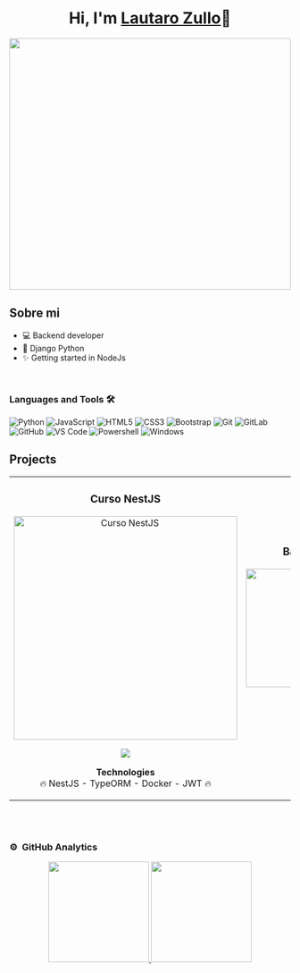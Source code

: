 <div align="center">
<h1 align="center">Hi, I'm <a href="https://www.linkedin.com/in/lautaro-zullo-961288195/">Lautaro Zullo</a>🚀</h1>
</div>

<div align="center">
<img src="https://i.imgur.com/ZvElmvY.png" style="width: 100%; height: 450px;">
</div>

## Sobre mi

- 💻 Backend developer
- 🐍 Django Python
- ✨ Getting started in NodeJs
<br>

### Languages and Tools 🛠 
![Python](http://img.shields.io/badge/-Python-3776AB?style=flat-square&logo=python&logoColor=ffffff)
![JavaScript](https://img.shields.io/badge/-JavaScript-%23F7DF1C?style=flat-square&logo=javascript&logoColor=000000&labelColor=%23F7DF1C&color=%23FFCE5A)
![HTML5](https://img.shields.io/badge/-HTML5-%23E44D27?style=flat-square&logo=html5&logoColor=ffffff)
![CSS3](https://img.shields.io/badge/-CSS3-%231572B6?style=flat-square&logo=css3)
![Bootstrap](https://img.shields.io/badge/-Bootstrap-563D7C?style=flat-square&logo=Bootstrap)
![Git](https://img.shields.io/badge/-Git-%23F05032?style=flat-square&logo=git&logoColor=%23ffffff)
![GitLab](https://img.shields.io/badge/-GitLab-FCA121?style=flat-square&logo=gitlab)
![GitHub](https://img.shields.io/badge/-GitHub-181717?style=flat-square&logo=github)
![VS Code](http://img.shields.io/badge/-VS%20Code-007ACC?style=flat-square&logo=visual-studio-code&logoColor=ffffff)
![Powershell](http://img.shields.io/badge/-Powershell-5391FE?style=flat-square&logo=powershell&logoColor=ffffff)
![Windows](http://img.shields.io/badge/-Windows-0078D6?style=flat-square&logo=windows&logoColor=ffffff)

## Projects
<table>
<tr>
<td width="50%">
<h3 align="center">Curso NestJS</h3>
<div align="center">
<a href="https://github.com/LautiZ/NestJS-cats-mysql-docker-backend-curso-ytbw" target="_blank"><img src="https://i.imgur.com/bNLOJf6.png" width="400"  alt="Curso NestJS"></a>
<p>
<a href="https://github.com/LautiZ/NestJS-cats-mysql-docker-backend-curso-ytbw" target="_blank">
<img src="https://img.shields.io/badge/code-FFF?style=social&logo=github&logoColor=black&logoSize=auto&labelColor=FFF&color=white">
</a>
</a>
</p>
<p>
  <strong>Technologies</strong>
  <br>
  🔥 NestJS
  - TypeORM
  - Docker
  - JWT 🔥
</p>
</div>
                                                                                      
</td>

<td width="50%">
               
<h3 align="center">Backend Argentina Programa</h3>
<div align="center">                                       
<a href="https://github.com/ArisGuimera/SimpleAndroidMVVM" target="_blank"><img src="https://i.imgur.com/sXlrUIk.jpeg" width="400" height="212" alt="Curso arquitectura MVVM" style="object-fit: cover;"></a>
<br>
<p>
<a href="https://github.com/LautiZ/Backend-ArgPrograma-Final" target="_blank">
<img src="https://img.shields.io/badge/code-FFF?style=social&logo=github&logoColor=black&logoSize=auto&labelColor=FFF&color=white">
</a>
</p>
<p>
  <strong>Technologies</strong>
  <br>
  🔥 Java
  - Springboot
  - JWT 🔥
</p>
</div>                                                             
</table>                                                                                 
</div>
<br>

                                                                          
</div>
<br>

### ⚙️ &nbsp;GitHub Analytics

<p align="center">
<a href="https://github.com/LautiZ">
  <img height="180em" src="https://github-readme-stats-eight-theta.vercel.app/api?username=LautiZ&show_icons=true&theme=algolia&include_all_commits=true&count_private=true"/>
  <img height="180em" src="https://github-readme-stats-eight-theta.vercel.app/api/top-langs/?username=LautiZ&layout=compact&langs_count=8&theme=algolia"/>
</a>
</p>
